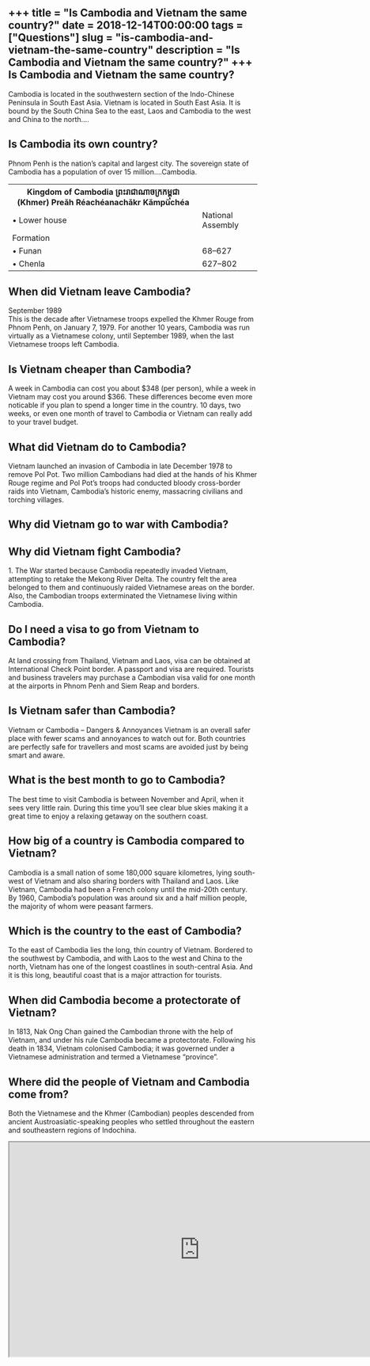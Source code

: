 +++
title = "Is Cambodia and Vietnam the same country?"
date = 2018-12-14T00:00:00
tags = ["Questions"]
slug = "is-cambodia-and-vietnam-the-same-country"
description = "Is Cambodia and Vietnam the same country?"
+++
Is Cambodia and Vietnam the same country?
-----------------------------------------

Cambodia is located in the southwestern section of the Indo-Chinese Peninsula in South East Asia. Vietnam is located in South East Asia. It is bound by the South China Sea to the east, Laos and Cambodia to the west and China to the north….

Is Cambodia its own country?
----------------------------

Phnom Penh is the nation’s capital and largest city. The sovereign state of Cambodia has a population of over 15 million….Cambodia.

<table><tr><th>Kingdom of Cambodia ព្រះរាជាណាចក្រកម្ពុជា (Khmer) Preăh Réachéanachăkr Kămpŭchéa</th></tr><tr><td>• Lower house</td><td>National Assembly</td></tr><tr><td>Formation</td></tr><tr><td>• Funan</td><td>68–627</td></tr><tr><td>• Chenla</td><td>627–802</td></tr></table>

When did Vietnam leave Cambodia?
--------------------------------

September 1989  
This is the decade after Vietnamese troops expelled the Khmer Rouge from Phnom Penh, on January 7, 1979. For another 10 years, Cambodia was run virtually as a Vietnamese colony, until September 1989, when the last Vietnamese troops left Cambodia.

Is Vietnam cheaper than Cambodia?
---------------------------------

A week in Cambodia can cost you about $348 (per person), while a week in Vietnam may cost you around $366. These differences become even more noticable if you plan to spend a longer time in the country. 10 days, two weeks, or even one month of travel to Cambodia or Vietnam can really add to your travel budget.

What did Vietnam do to Cambodia?
--------------------------------

Vietnam launched an invasion of Cambodia in late December 1978 to remove Pol Pot. Two million Cambodians had died at the hands of his Khmer Rouge regime and Pol Pot’s troops had conducted bloody cross-border raids into Vietnam, Cambodia’s historic enemy, massacring civilians and torching villages.

Why did Vietnam go to war with Cambodia?
----------------------------------------

Why did Vietnam fight Cambodia?
-------------------------------

1\. The War started because Cambodia repeatedly invaded Vietnam, attempting to retake the Mekong River Delta. The country felt the area belonged to them and continuously raided Vietnamese areas on the border. Also, the Cambodian troops exterminated the Vietnamese living within Cambodia.

Do I need a visa to go from Vietnam to Cambodia?
------------------------------------------------

At land crossing from Thailand, Vietnam and Laos, visa can be obtained at International Check Point border. A passport and visa are required. Tourists and business travelers may purchase a Cambodian visa valid for one month at the airports in Phnom Penh and Siem Reap and borders.

Is Vietnam safer than Cambodia?
-------------------------------

Vietnam or Cambodia – Dangers &amp; Annoyances Vietnam is an overall safer place with fewer scams and annoyances to watch out for. Both countries are perfectly safe for travellers and most scams are avoided just by being smart and aware.

What is the best month to go to Cambodia?
-----------------------------------------

The best time to visit Cambodia is between November and April, when it sees very little rain. During this time you’ll see clear blue skies making it a great time to enjoy a relaxing getaway on the southern coast.

How big of a country is Cambodia compared to Vietnam?
-----------------------------------------------------

Cambodia is a small nation of some 180,000 square kilometres, lying south-west of Vietnam and also sharing borders with Thailand and Laos. Like Vietnam, Cambodia had been a French colony until the mid-20th century. By 1960, Cambodia’s population was around six and a half million people, the majority of whom were peasant farmers.

Which is the country to the east of Cambodia?
---------------------------------------------

To the east of Cambodia lies the long, thin country of Vietnam. Bordered to the southwest by Cambodia, and with Laos to the west and China to the north, Vietnam has one of the longest coastlines in south-central Asia. And it is this long, beautiful coast that is a major attraction for tourists.

When did Cambodia become a protectorate of Vietnam?
---------------------------------------------------

In 1813, Nak Ong Chan gained the Cambodian throne with the help of Vietnam, and under his rule Cambodia became a protectorate. Following his death in 1834, Vietnam colonised Cambodia; it was governed under a Vietnamese administration and termed a Vietnamese “province”.

Where did the people of Vietnam and Cambodia come from?
-------------------------------------------------------

Both the Vietnamese and the Khmer (Cambodian) peoples descended from ancient Austroasiatic-speaking peoples who settled throughout the eastern and southeastern regions of Indochina.

<iframe allow="accelerometer; autoplay; clipboard-write; encrypted-media; gyroscope; picture-in-picture" allowfullscreen="" class="__youtube_prefs__  epyt-is-override  no-lazyload" data-no-lazy="1" data-origheight="433" data-origwidth="770" data-skipgform_ajax_framebjll="" height="433" id="_ytid_26946" loading="lazy" src="https://www.youtube.com/embed/oiAy84U1st8?enablejsapi=1&autoplay=0&cc_load_policy=0&cc_lang_pref=&iv_load_policy=1&loop=0&modestbranding=0&rel=1&fs=1&playsinline=0&autohide=2&theme=dark&color=red&controls=1&" title="YouTube player" width="770"></iframe>